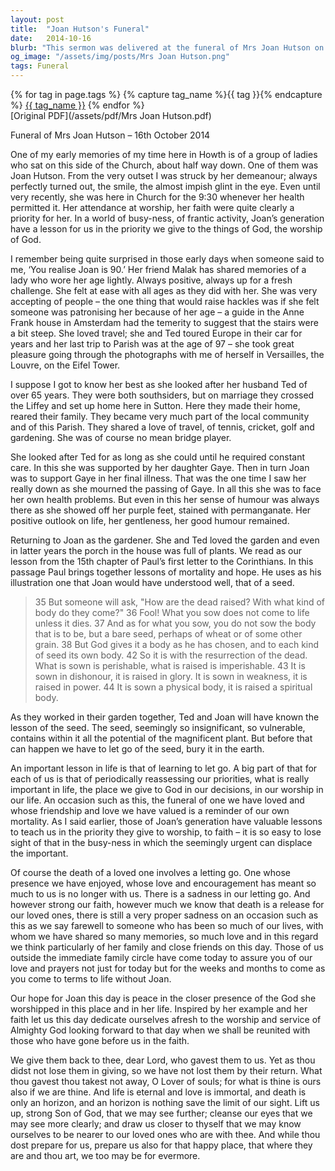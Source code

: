 ```yaml
---
layout: post
title:  "Joan Hutson's Funeral"
date:   2014-10-16
blurb: "This sermon was delivered at the funeral of Mrs Joan Hutson on 16th October 2014. It highlights Joan's vibrant life, her faith, and her love for gardening. The sermon draws parallels between the life cycle of a seed and human life, emphasizing the importance of faith and worship."
og_image: "/assets/img/posts/Mrs Joan Hutson.png"
tags: Funeral
---    
```

<div class="tag-pills">
  {% for tag in page.tags %}
    {% capture tag_name %}{{ tag }}{% endcapture %}
    <a href="{{ site.baseurl }}/tag/{{ tag_name }}" class="tag-pill">{{ tag_name }}</a>
  {% endfor %}
</div>
[Original PDF](/assets/pdf/Mrs Joan Hutson.pdf)

Funeral of Mrs Joan Hutson – 16th October 2014

One of my early memories of my time here in Howth is of a group of ladies who sat on this side of the Church, about half way down. One of them was Joan Hutson. From the very outset I was struck by her demeanour; always perfectly turned out, the smile, the almost impish glint in the eye. Even until very recently, she was here in Church for the 9:30 whenever her health permitted it. Her attendance at worship, her faith were quite clearly a priority for her. In a world of busy-ness, of frantic activity, Joan’s generation have a lesson for us in the priority we give to the things of God, the worship of God.

I remember being quite surprised in those early days when someone said to me, ‘You realise Joan is 90.’ Her friend Malak has shared memories of a lady who wore her age lightly. Always positive, always up for a fresh challenge. She felt at ease with all ages as they did with her. She was very accepting of people – the one thing that would raise hackles was if she felt someone was patronising her because of her age – a guide in the Anne Frank house in Amsterdam had the temerity to suggest that the stairs were a bit steep. She loved travel; she and Ted toured Europe in their car for years and her last trip to Parish was at the age of 97 – she took great pleasure going through the photographs with me of herself in Versailles, the Louvre, on the Eifel Tower.

I suppose I got to know her best as she looked after her husband Ted of over 65 years. They were both southsiders, but on marriage they crossed the Liffey and set up home here in Sutton. Here they made their home, reared their family. They became very much part of the local community and of this Parish. They shared a love of travel, of tennis, cricket, golf and gardening. She was of course no mean bridge player.

She looked after Ted for as long as she could until he required constant care. In this she was supported by her daughter Gaye. Then in turn Joan was to support Gaye in her final illness. That was the one time I saw her really down as she mourned the passing of Gaye. In all this she was to face her own health problems. But even in this her sense of humour was always there as she showed off her purple feet, stained with permanganate. Her positive outlook on life, her gentleness, her good humour remained.

Returning to Joan as the gardener. She and Ted loved the garden and even in latter years the porch in the house was full of plants. We read as our lesson from the 15th chapter of Paul’s first letter to the Corinthians. In this passage Paul brings together lessons of mortality and hope. He uses as his illustration one that Joan would have understood well, that of a seed.

> 35 But someone will ask, "How are the dead raised? With what kind of body do they come?" 36 Fool! What you sow does not come to life unless it dies. 37 And as for what you sow, you do not sow the body that is to be, but a bare seed, perhaps of wheat or of some other grain. 38 But God gives it a body as he has chosen, and to each kind of seed its own body.
> 42 So it is with the resurrection of the dead. What is sown is perishable, what is raised is imperishable. 43 It is sown in dishonour, it is raised in glory. It is sown in weakness, it is raised in power. 44 It is sown a physical body, it is raised a spiritual body.

As they worked in their garden together, Ted and Joan will have known the lesson of the seed. The seed, seemingly so insignificant, so vulnerable, contains within it all the potential of the magnificent plant. But before that can happen we have to let go of the seed, bury it in the earth.

An important lesson in life is that of learning to let go. A big part of that for each of us is that of periodically reassessing our priorities, what is really important in life, the place we give to God in our decisions, in our worship in our life. An occasion such as this, the funeral of one we have loved and whose friendship and love we have valued is a reminder of our own mortality. As I said earlier, those of Joan’s generation have valuable lessons to teach us in the priority they give to worship, to faith – it is so easy to lose sight of that in the busy-ness in which the seemingly urgent can displace the important.

Of course the death of a loved one involves a letting go. One whose presence we have enjoyed, whose love and encouragement has meant so much to us is no longer with us. There is a sadness in our letting go. And however strong our faith, however much we know that death is a release for our loved ones, there is still a very proper sadness on an occasion such as this as we say farewell to someone who has been so much of our lives, with whom we have shared so many memories, so much love and in this regard we think particularly of her family and close friends on this day. Those of us outside the immediate family circle have come today to assure you of our love and prayers not just for today but for the weeks and months to come as you come to terms to life without Joan.

Our hope for Joan this day is peace in the closer presence of the God she worshipped in this place and in her life. Inspired by her example and her faith let us this day dedicate ourselves afresh to the worship and service of Almighty God looking forward to that day when we shall be reunited with those who have gone before us in the faith.

We give them back to thee, dear Lord, who gavest them to us. Yet as thou didst not lose them in giving, so we have not lost them by their return. What thou gavest thou takest not away, O Lover of souls; for what is thine is ours also if we are thine. And life is eternal and love is immortal, and death is only an horizon, and an horizon is nothing save the limit of our sight. Lift us up, strong Son of God, that we may see further; cleanse our eyes that we may see more clearly; and draw us closer to thyself that we may know ourselves to be nearer to our loved ones who are with thee. And while thou dost prepare for us, prepare us also for that happy place, that where they are and thou art, we too may be for evermore.
